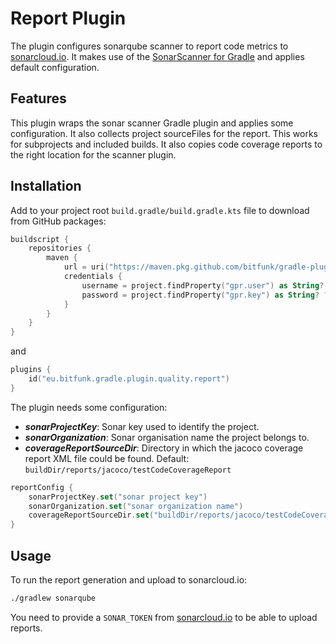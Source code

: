 # Report Plugin

The plugin configures sonarqube scanner to report code metrics to [sonarcloud.io](https://sonarcloud.io). It makes use of the [SonarScanner for Gradle](https://docs.sonarqube.org/latest/analysis/scan/sonarscanner-for-gradle/) and applies default configuration.

## Features

This plugin wraps the sonar scanner Gradle plugin and applies some configuration. It also collects project sourceFiles for the report. This works for subprojects and included builds. It also copies code coverage reports to the right location for the scanner plugin.

## Installation

Add to your project root `build.gradle/build.gradle.kts` file to download from GitHub packages:

```kotlin
buildscript {
    repositories {
        maven {
            url = uri("https://maven.pkg.github.com/bitfunk/gradle-plugins")
            credentials {
                username = project.findProperty("gpr.user") as String? ?: System.getenv("PACKAGE_REGISTRY_USERNAME")
                password = project.findProperty("gpr.key") as String? ?: System.getenv("PACKAGE_REGISTRY_TOKEN")
            }
        }
    }
}
```

and

```kotlin
plugins {
    id("eu.bitfunk.gradle.plugin.quality.report")
}
```

The plugin needs some configuration:

- **_sonarProjectKey_**: Sonar key used to identify the project.
- **_sonarOrganization_**: Sonar organisation name the project belongs to.
- **_coverageReportSourceDir_**: Directory in which the jacoco coverage report XML file could be found. Default: `buildDir/reports/jacoco/testCodeCoverageReport`

```kotlin
reportConfig {
    sonarProjectKey.set("sonar project key")
    sonarOrganization.set("sonar organization name")
    coverageReportSourceDir.set("buildDir/reports/jacoco/testCodeCoverageReport") // Optional
}
```

## Usage

To run the report generation and upload to sonarcloud.io:

```bash
./gradlew sonarqube
```

You need to provide a `SONAR_TOKEN` from [sonarcloud.io](https://sonarcloud.io) to be able to upload reports.
